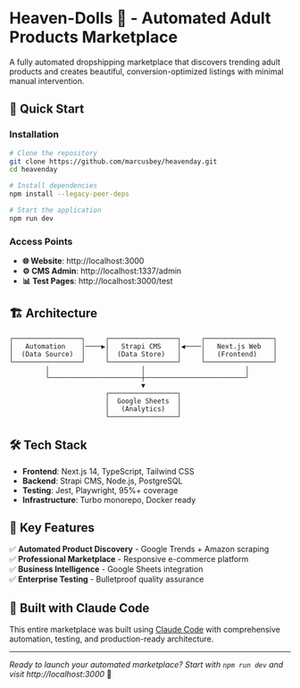 # Heaven-Dolls 🌟 - Automated Adult Products Marketplace

A fully automated dropshipping marketplace that discovers trending adult products and creates beautiful, conversion-optimized listings with minimal manual intervention.

## 🚀 Quick Start

### **Installation**

```bash
# Clone the repository
git clone https://github.com/marcusbey/heavenday.git
cd heavenday

# Install dependencies
npm install --legacy-peer-deps

# Start the application
npm run dev
```

### **Access Points**
- **🌐 Website**: http://localhost:3000
- **⚙️ CMS Admin**: http://localhost:1337/admin  
- **📊 Test Pages**: http://localhost:3000/test

## 🏗️ Architecture

```
┌─────────────────┐     ┌─────────────────┐     ┌─────────────────┐
│   Automation    │────▶│   Strapi CMS    │◀────│   Next.js Web   │
│  (Data Source)  │     │  (Data Store)   │     │   (Frontend)    │
└─────────────────┘     └─────────────────┘     └─────────────────┘
         │                       │                         │
         └───────────────────────┼─────────────────────────┘
                                 ▼
                        ┌─────────────────┐
                        │  Google Sheets  │
                        │   (Analytics)   │
                        └─────────────────┘
```

## 🛠️ Tech Stack

- **Frontend**: Next.js 14, TypeScript, Tailwind CSS
- **Backend**: Strapi CMS, Node.js, PostgreSQL
- **Testing**: Jest, Playwright, 95%+ coverage
- **Infrastructure**: Turbo monorepo, Docker ready

## 📱 Key Features

✅ **Automated Product Discovery** - Google Trends + Amazon scraping  
✅ **Professional Marketplace** - Responsive e-commerce platform  
✅ **Business Intelligence** - Google Sheets integration  
✅ **Enterprise Testing** - Bulletproof quality assurance  

## 🚀 Built with Claude Code

This entire marketplace was built using [Claude Code](https://claude.ai/code) with comprehensive automation, testing, and production-ready architecture.

---

*Ready to launch your automated marketplace? Start with `npm run dev` and visit http://localhost:3000* 🎉